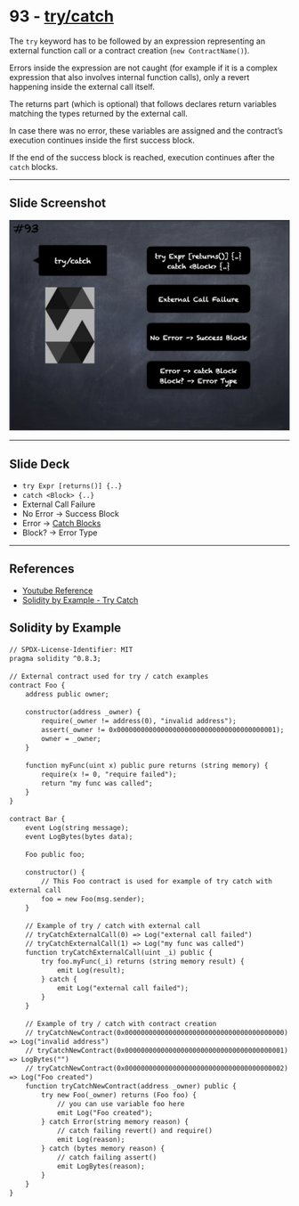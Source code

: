 # 93 - [try/catch](try-catch.md)
The `try` keyword has to be followed by an expression representing an external function call or a contract creation (`new ContractName()`).

Errors inside the expression are not caught (for example if it is a complex expression that also involves internal function calls), only a revert happening inside the external call itself. 

The returns part (which is optional) that follows declares return variables matching the types returned by the external call. 

In case there was no error, these variables are assigned and the contract’s execution continues inside the first success block.

If the end of the success block is reached, execution continues after the `catch` blocks.

___
## Slide Screenshot
![093.png](../../images/solidity101/093.png)
___
## Slide Deck
- `try Expr [returns()] {..}`
- `catch <Block> {..}`
- External Call Failure
- No Error -> Success Block
- Error -> [Catch Blocks](catch%20Blocks.md)
- Block? -> Error Type
___
## References
- [Youtube Reference](https://youtu.be/_oN7XuyhoZA?t=1013)
- [Solidity by Example - Try Catch](https://solidity-by-example.org/try-catch/)
## Solidity by Example
```solidity
// SPDX-License-Identifier: MIT
pragma solidity ^0.8.3;

// External contract used for try / catch examples
contract Foo {
    address public owner;

    constructor(address _owner) {
        require(_owner != address(0), "invalid address");
        assert(_owner != 0x0000000000000000000000000000000000000001);
        owner = _owner;
    }

    function myFunc(uint x) public pure returns (string memory) {
        require(x != 0, "require failed");
        return "my func was called";
    }
}

contract Bar {
    event Log(string message);
    event LogBytes(bytes data);

    Foo public foo;

    constructor() {
        // This Foo contract is used for example of try catch with external call
        foo = new Foo(msg.sender);
    }

    // Example of try / catch with external call
    // tryCatchExternalCall(0) => Log("external call failed")
    // tryCatchExternalCall(1) => Log("my func was called")
    function tryCatchExternalCall(uint _i) public {
        try foo.myFunc(_i) returns (string memory result) {
            emit Log(result);
        } catch {
            emit Log("external call failed");
        }
    }

    // Example of try / catch with contract creation
    // tryCatchNewContract(0x0000000000000000000000000000000000000000) => Log("invalid address")
    // tryCatchNewContract(0x0000000000000000000000000000000000000001) => LogBytes("")
    // tryCatchNewContract(0x0000000000000000000000000000000000000002) => Log("Foo created")
    function tryCatchNewContract(address _owner) public {
        try new Foo(_owner) returns (Foo foo) {
            // you can use variable foo here
            emit Log("Foo created");
        } catch Error(string memory reason) {
            // catch failing revert() and require()
            emit Log(reason);
        } catch (bytes memory reason) {
            // catch failing assert()
            emit LogBytes(reason);
        }
    }
}
```


